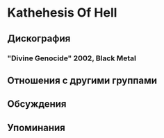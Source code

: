 # Kathehesis Of Hell



## Дискография

### "Divine Genocide" 2002, Black Metal




## Отношения с другими группами


## Обсуждения


## Упоминания


